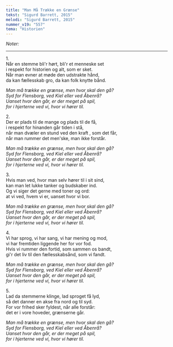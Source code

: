 ```yaml
---
title: "Man Må Trække en Grænse"
tekst: "Sigurd Barrett, 2015"
melodi: "Sigurd Barrett, 2015"
nummer_v19: "557"
tema: "Historien"
---
```

*Noter:*

***

1\.\
Når en stemme bli'r hørt, bli'r et menneske set\
i respekt for historien og alt, som er sket.\
Når man evner at møde den udstrakte hånd,\
da kan fællesskab gro, da kan folk knytte bånd.

*Man må trække en grænse, men hvor skal den gå?*\
*Syd for Flensborg, ved Kiel eller ved Åbenrå?*\
*Uanset hvor den går, er der meget på spil,*\
*for i hjerterne ved vi, hvor vi hører til.*

2\.\
Der er plads til de mange og plads til de få,\
i respekt for hinanden går tiden i stå,\
når man dvæler en stund ved den kraft , som det får,\
når man rummer det men'ske, man ikke forstår.

*Man må trække en grænse, men hvor skal den gå?*\
*Syd for Flensborg, ved Kiel eller ved Åbenrå?*\
*Uanset hvor den går, er der meget på spil,*\
*for i hjerterne ved vi, hvor vi hører til.*

3\.\
Hvis man ved, hvor man selv hører til i sit sind,\
kan man let lukke tanker og budskaber ind.\
Og vi siger det gerne med toner og ord:\
at vi ved, hvem vi er, uanset hvor vi bor.

*Man må trække en grænse, men hvor skal den gå?*\
*Syd for Flensborg, ved Kiel eller ved Åbenrå?*\
*Uanset hvor den går, er der meget på spil,*\
*for i hjerterne ved vi, hvor vi hører til.*

4\.\
Vi har sprog, vi har sang, vi har mening og mod,\
vi har fremtiden liggende her for vor fod.\
Hvis vi rummer den fortid, som sammen os bandt,\
gi'r det liv til den fællesskabsånd, som vi fandt.

*Man må trække en grænse, men hvor skal den gå?*\
*Syd for Flensborg, ved Kiel eller ved Åbenrå?*\
*Uanset hvor den går, er der meget på spil,*\
*for i hjerterne ved vi, hvor vi hører til.*

5\.\
Lad da stemmerne klinge, lad sproget få lyd,\
så det danner en akse fra nord og til syd.\
For vor frihed sker fyldest, når alle forstår:\
det er i vore hoveder, grænserne går.

*Man må trække en grænse, men hvor skal den gå?*\
*Syd for Flensborg, ved Kiel eller ved Åbenrå?*\
*Uanset hvor den går, er der meget på spil,*\
*for i hjerterne ved vi, hvor vi hører til.*